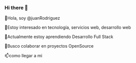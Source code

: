 ### Hi there 👋

<!--
**Juanrv05/Juanrv05** is a ✨ _special_ ✨ repository because its `README.md` (this file) appears on your GitHub profile.

Here are some ideas to get you started:

- 🔭 I’m currently working on ...
- 🌱 I’m currently learning ...
- 👯 I’m looking to collaborate on ...
- 🤔 I’m looking for help with ...
- 💬 Ask me about ...
- 📫 How to reach me: ...
- 😄 Pronouns: ...
- ⚡ Fun fact: ...
-->
👋Hola, soy @juanRodriguez

👀Estoy interesado en tecnología, servicios web, desarrollo web

🌱Actualmente estoy aprendiendo Desarrollo Full Stack

💞️Busco colaborar en proyectos OpenSource

📫como llegar a mi
